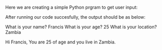 Here we are creating a simple Python prgram to get user input: 

After running our code succesfully, the output should be as below: 

What is your name? Francis
What is your age? 25
What is your location?Zambia

Hi Francis, You are 25 of age and you live in Zambia.